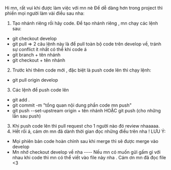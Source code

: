 Hi mn, rất vui khi được làm việc với mn nè
Để dễ dàng hơn trong project thì phiền mọi người làm vài điều sau nha:
1. Tạo nhánh riêng rồi hãy code. Để tạo nhánh riêng , mn chạy các lệnh sau:
- git checkout develop
- git pull 
=> 2 câu lệnh này là để pull toàn bộ code trên develop về, tránh sự conflict ít nhất có thể khi code á
- git branch + tên nhánh
- git checkout + tên nhánh
2. Trước khi thêm code mới , đặc biệt là push code lên thì chạy lệnh: 
-  git pull origin develop
3. Các lệnh để push code lên
- git add .
- git commit -m "tổng quan nội dung phần code mn push"
- git push --set-upstream origin  + tên nhánh HOẶC git push (cho những lần sau push)
3. Khi push code lên thì pull request cho 1 người nào đó review nhaaaaa.
4. Hết rồi á, cám ơn mn đã dành thời gian đọc những điều trên nha !
LƯU Ý:
+ Mọi phiên bản code hoàn chỉnh sau khi merge thì sẽ được merge vào develop
+ Mn nhớ checkout develop về nha
---- Nếu mn có muốn gửi gấm gì với nhau khi code thì mn có thể viết vào file này nha .  Cám ơn mn đã đọc file <3
 